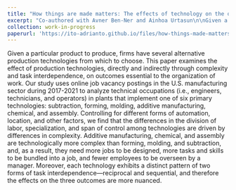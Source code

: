 ```yaml
---
title: "How things are made matters: The effects of technology on the organization of work"
excerpt: "Co-authored with Avner Ben-Ner and Ainhoa Urtasun\n\nGiven a particular product to produce, firms have several alternative production technologies from which to choose. This paper examines the effect of production technologies, directly and indirectly through complexity and task interdependence, on outcomes essential to the organization of work. Our study uses online job vacancy postings in the U.S. manufacturing sector during 2017-2021 to analyze technical occupations (i.e., engineers, technicians, and operators) in plants that implement one of six primary technologies: subtraction, forming, molding, additive manufacturing, chemical, and assembly. Controlling for different forms of automation, location, and other factors, we find that the differences in the division of labor, specialization, and span of control among technologies are driven by differences in complexity. Additive manufacturing, chemical, and assembly are technologically more complex than forming, molding, and subtraction, and, as a result, they need more jobs to be designed, more tasks and skills to be bundled into a job, and fewer employees to be overseen by a manager. Moreover, each technology exhibits a distinct pattern of two forms of task interdependence—reciprocal and sequential, and therefore the effects on the three outcomes are more nuanced."
collection: work-in-progress
paperurl: 'https://ito-adrianto.github.io/files/how-things-made-matters.pdf'
---
```


Given a particular product to produce, firms have several alternative production technologies from which to choose. This paper examines the effect of production technologies, directly and indirectly through complexity and task interdependence, on outcomes essential to the organization of work. Our study uses online job vacancy postings in the U.S. manufacturing sector during 2017-2021 to analyze technical occupations (i.e., engineers, technicians, and operators) in plants that implement one of six primary technologies: subtraction, forming, molding, additive manufacturing, chemical, and assembly. Controlling for different forms of automation, location, and other factors, we find that the differences in the division of labor, specialization, and span of control among technologies are driven by differences in complexity. Additive manufacturing, chemical, and assembly are technologically more complex than forming, molding, and subtraction, and, as a result, they need more jobs to be designed, more tasks and skills to be bundled into a job, and fewer employees to be overseen by a manager. Moreover, each technology exhibits a distinct pattern of two forms of task interdependence—reciprocal and sequential, and therefore the effects on the three outcomes are more nuanced.
